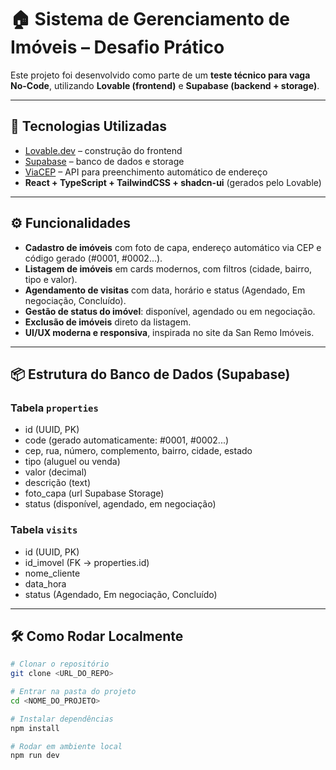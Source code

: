 # 🏠 Sistema de Gerenciamento de Imóveis – Desafio Prático

Este projeto foi desenvolvido como parte de um **teste técnico para vaga No-Code**, utilizando **Lovable (frontend)** e **Supabase (backend + storage)**.  

---

## 🚀 Tecnologias Utilizadas
- [Lovable.dev](https://lovable.dev) – construção do frontend  
- [Supabase](https://supabase.com) – banco de dados e storage  
- [ViaCEP](https://viacep.com.br/) – API para preenchimento automático de endereço  
- **React + TypeScript + TailwindCSS + shadcn-ui** (gerados pelo Lovable)  

---

## ⚙️ Funcionalidades
- **Cadastro de imóveis** com foto de capa, endereço automático via CEP e código gerado (#0001, #0002...).  
- **Listagem de imóveis** em cards modernos, com filtros (cidade, bairro, tipo e valor).  
- **Agendamento de visitas** com data, horário e status (Agendado, Em negociação, Concluído).  
- **Gestão de status do imóvel**: disponível, agendado ou em negociação.  
- **Exclusão de imóveis** direto da listagem.  
- **UI/UX moderna e responsiva**, inspirada no site da San Remo Imóveis.  

---

## 📦 Estrutura do Banco de Dados (Supabase)
### Tabela `properties`
- id (UUID, PK)  
- code (gerado automaticamente: #0001, #0002...)  
- cep, rua, número, complemento, bairro, cidade, estado  
- tipo (aluguel ou venda)  
- valor (decimal)  
- descrição (text)  
- foto_capa (url Supabase Storage)  
- status (disponível, agendado, em negociação)  

### Tabela `visits`
- id (UUID, PK)  
- id_imovel (FK → properties.id)  
- nome_cliente  
- data_hora  
- status (Agendado, Em negociação, Concluído)  

---

## 🛠️ Como Rodar Localmente
```bash
# Clonar o repositório
git clone <URL_DO_REPO>

# Entrar na pasta do projeto
cd <NOME_DO_PROJETO>

# Instalar dependências
npm install

# Rodar em ambiente local
npm run dev
